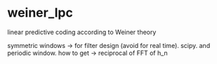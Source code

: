 # weiner_lpc
linear predictive coding according to Weiner theory  

symmetric windows -> for filter design (avoid for real time). scipy. and periodic window. how to get -> reciprocal of FFT of h_n